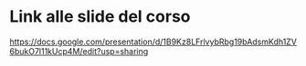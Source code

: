 # Link alle slide del corso

https://docs.google.com/presentation/d/1B9Kz8LFrlvybRbg19bAdsmKdh1ZV6bukO7l11kUcp4M/edit?usp=sharing
